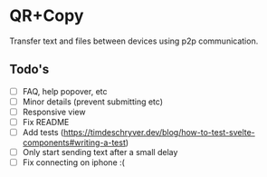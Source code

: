 # QR+Copy

Transfer text and files between devices using p2p communication.

## Todo's

- [ ] FAQ, help popover, etc
- [ ] Minor details (prevent submitting etc)
- [ ] Responsive view
- [ ] Fix README
- [ ] Add tests (https://timdeschryver.dev/blog/how-to-test-svelte-components#writing-a-test)
- [ ] Only start sending text after a small delay
- [ ] Fix connecting on iphone :(
